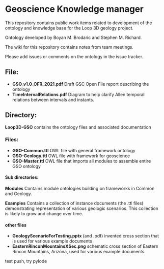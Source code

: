 # Geoscience Knowledge manager

This repository contains public work items related to development of the ontology and knowledge base for the Loop 3D geology project.

Ontology developed by Boyan M. Brodaric and Stephen M. Richard.

The wiki for this repository contains notes from team meetings. 

Please add issues or comments on the ontology in the issue tracker.


## File:
 - **GSO_v1.0_OFR_2021.pdf**  Draft GSC Open File report describing the ontology
 - **TimeIntervalRelations.pdf**  Diagram to help clarify Allen temporal relations between intervals and instants.


## Directory:
**Loop3D-GSO** contains the ontology files and associated documentation

### Files: 
 - **GSO-Common.ttl**  OWL file with general framework ontology
 - **GSO-Geology.ttl**  OWL file with framework for geoscience
 - **GSO-Master.ttl**  OWL file that imports all modules to assemble entire GSO ontology

#### Sub directories:
**Modules**  Contains module ontologies building on frameworks in Common and Geology.

**Examples**  Contains a collection of instance documents (the .ttl files) demonstrating representation of various geologic scenarios.  This collection is likely to grow and change over time.

#### other files 
 - **GeologyScenarioForTesting.pptx** (and .pdf) invented cross section that is used for various example documents
 - **EasternRinconMountainsXSec.png** schematic cross section of Eastern Rincon Mountains, Arizona, used for various example documents

test push, try pylode
